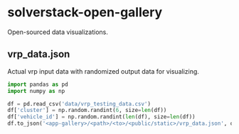 # solverstack-open-gallery
Open-sourced data visualizations.

## vrp_data.json
Actual vrp input data with randomized output data for visualizing.

```python
import pandas as pd
import numpy as np

df = pd.read_csv('data/vrp_testing_data.csv')
df['cluster'] = np.random.randint(6, size=len(df))
df['vehicle_id'] = np.random.randint(len(df), size=len(df))
df.to_json('<app-gallery>/<path>/<to>/<public/static>/vrp_data.json', orient='records')
```